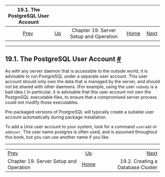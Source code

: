 <!--?xml version="1.0" encoding="UTF-8" standalone="no"?-->

|                19.1. The PostgreSQL User Account               |                                                             |                                        |                                                       |                                                                    |
| :------------------------------------------------------------: | :---------------------------------------------------------- | :------------------------------------: | ----------------------------------------------------: | -----------------------------------------------------------------: |
| [Prev](runtime.html "Chapter 19. Server Setup and Operation")  | [Up](runtime.html "Chapter 19. Server Setup and Operation") | Chapter 19. Server Setup and Operation | [Home](index.html "PostgreSQL 17devel Documentation") |  [Next](creating-cluster.html "19.2. Creating a Database Cluster") |

***

## 19.1. The PostgreSQL User Account [#](#POSTGRES-USER)

As with any server daemon that is accessible to the outside world, it is advisable to run PostgreSQL under a separate user account. This user account should only own the data that is managed by the server, and should not be shared with other daemons. (For example, using the user `nobody` is a bad idea.) In particular, it is advisable that this user account not own the PostgreSQL executable files, to ensure that a compromised server process could not modify those executables.

Pre-packaged versions of PostgreSQL will typically create a suitable user account automatically during package installation.

To add a Unix user account to your system, look for a command `useradd` or `adduser`. The user name postgres is often used, and is assumed throughout this book, but you can use another name if you like.

***

|                                                                |                                                             |                                                                    |
| :------------------------------------------------------------- | :---------------------------------------------------------: | -----------------------------------------------------------------: |
| [Prev](runtime.html "Chapter 19. Server Setup and Operation")  | [Up](runtime.html "Chapter 19. Server Setup and Operation") |  [Next](creating-cluster.html "19.2. Creating a Database Cluster") |
| Chapter 19. Server Setup and Operation                         |    [Home](index.html "PostgreSQL 17devel Documentation")    |                                  19.2. Creating a Database Cluster |
